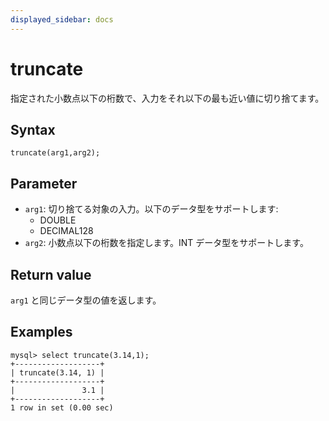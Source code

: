 ```yaml
---
displayed_sidebar: docs
---
```


# truncate

指定された小数点以下の桁数で、入力をそれ以下の最も近い値に切り捨てます。

## Syntax

```Shell
truncate(arg1,arg2);
```

## Parameter

- `arg1`: 切り捨てる対象の入力。以下のデータ型をサポートします:
  - DOUBLE
  - DECIMAL128
- `arg2`: 小数点以下の桁数を指定します。INT データ型をサポートします。

## Return value

`arg1` と同じデータ型の値を返します。

## Examples

```Plain
mysql> select truncate(3.14,1);
+-------------------+
| truncate(3.14, 1) |
+-------------------+
|               3.1 |
+-------------------+
1 row in set (0.00 sec)
```